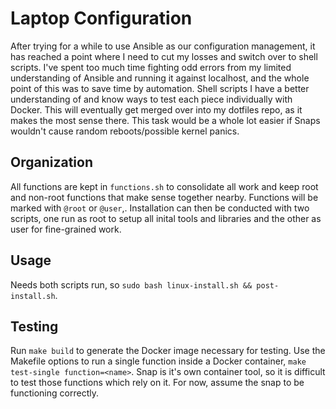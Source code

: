# Laptop Configuration

After trying for a while to use Ansible as our configuration management, it has reached a point
where I need to cut my losses and switch over to shell scripts. I've spent too much time fighting
odd errors from my limited understanding of Ansible and running it against localhost, and the whole
point of this was to save time by automation. Shell scripts I have a better understanding of and
know ways to test each piece individually with Docker. This will eventually get merged over into
my dotfiles repo, as it makes the most sense there. This task would be a whole lot easier if Snaps wouldn't cause random reboots/possible kernel panics.

## Organization

All functions are kept in `functions.sh` to consolidate all work and keep root and non-root functions that
make sense together nearby. Functions will be marked with `@root` or `@user`,. Installation can then be conducted
with two scripts, one run as root to setup all inital tools and libraries and the other as user for fine-grained work.

## Usage

Needs both scripts run, so `sudo bash linux-install.sh && post-install.sh`.

## Testing

Run `make build` to generate the Docker image necessary for testing.
Use the Makefile options to run a single function inside a Docker container, `make test-single function=<name>`. Snap is it's own container tool, so it is difficult to test those functions which rely on it. For now, assume the snap to be functioning correctly.

